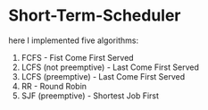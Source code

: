 # Short-Term-Scheduler
here I implemented five algorithms:  
1) FCFS - Fist Come First Served 
2) LCFS (not preemptive) - Last Come First Served 
3) LCFS (preemptive) - Last Come First Served 
4) RR - Round Robin 
5) SJF (preemptive) - Shortest Job First
